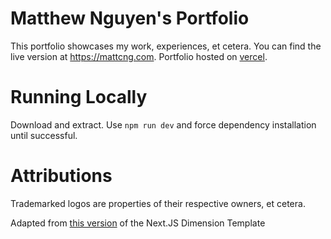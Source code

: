 # Matthew Nguyen's Portfolio
This portfolio showcases my work, experiences, et cetera. You can find the live version at https://mattcng.com.
Portfolio hosted on [vercel](https://vercel.com).

# Running Locally
Download and extract. Use
`npm run dev` 
and force dependency installation until successful.

# Attributions
Trademarked logos are properties of their respective owners, et cetera.

Adapted from [this version](https://github.com/karkir0003/nextjs-dimension-template) of the Next.JS Dimension Template